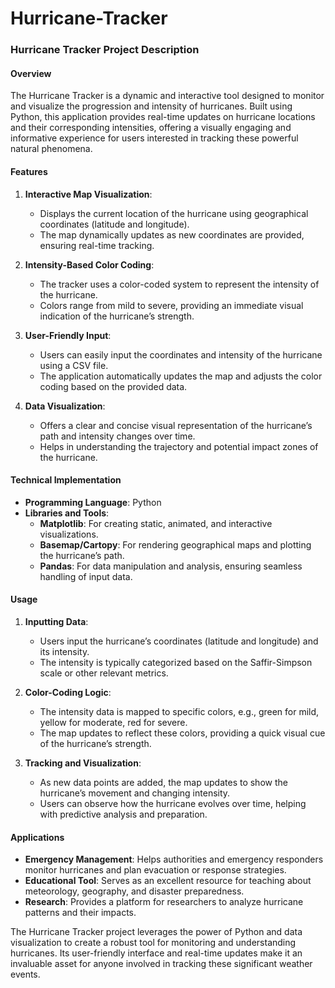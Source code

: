 # Hurricane-Tracker
### Hurricane Tracker Project Description

#### Overview
The Hurricane Tracker is a dynamic and interactive tool designed to monitor and visualize the progression and intensity of hurricanes. Built using Python, this application provides real-time updates on hurricane locations and their corresponding intensities, offering a visually engaging and informative experience for users interested in tracking these powerful natural phenomena.

#### Features

1. **Interactive Map Visualization**:
   - Displays the current location of the hurricane using geographical coordinates (latitude and longitude).
   - The map dynamically updates as new coordinates are provided, ensuring real-time tracking.

2. **Intensity-Based Color Coding**:
   - The tracker uses a color-coded system to represent the intensity of the hurricane. 
   - Colors range from mild to severe, providing an immediate visual indication of the hurricane’s strength.

3. **User-Friendly Input**:
   - Users can easily input the coordinates and intensity of the hurricane using a CSV file.
   - The application automatically updates the map and adjusts the color coding based on the provided data.

4. **Data Visualization**:
   - Offers a clear and concise visual representation of the hurricane’s path and intensity changes over time.
   - Helps in understanding the trajectory and potential impact zones of the hurricane.

#### Technical Implementation

- **Programming Language**: Python
- **Libraries and Tools**:
  - **Matplotlib**: For creating static, animated, and interactive visualizations.
  - **Basemap/Cartopy**: For rendering geographical maps and plotting the hurricane’s path.
  - **Pandas**: For data manipulation and analysis, ensuring seamless handling of input data.


#### Usage

1. **Inputting Data**:
   - Users input the hurricane’s coordinates (latitude and longitude) and its intensity.
   - The intensity is typically categorized based on the Saffir-Simpson scale or other relevant metrics.

2. **Color-Coding Logic**:
   - The intensity data is mapped to specific colors, e.g., green for mild, yellow for moderate, red for severe.
   - The map updates to reflect these colors, providing a quick visual cue of the hurricane’s strength.

3. **Tracking and Visualization**:
   - As new data points are added, the map updates to show the hurricane’s movement and changing intensity.
   - Users can observe how the hurricane evolves over time, helping with predictive analysis and preparation.

#### Applications

- **Emergency Management**: Helps authorities and emergency responders monitor hurricanes and plan evacuation or response strategies.
- **Educational Tool**: Serves as an excellent resource for teaching about meteorology, geography, and disaster preparedness.
- **Research**: Provides a platform for researchers to analyze hurricane patterns and their impacts.

The Hurricane Tracker project leverages the power of Python and data visualization to create a robust tool for monitoring and understanding hurricanes. Its user-friendly interface and real-time updates make it an invaluable asset for anyone involved in tracking these significant weather events.
